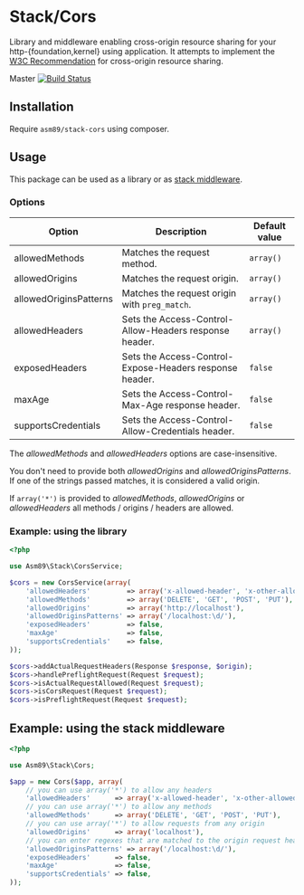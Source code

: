# Stack/Cors

Library and middleware enabling cross-origin resource sharing for your
http-{foundation,kernel} using application. It attempts to implement the
[W3C Recommendation] for cross-origin resource sharing.

[W3C Recommendation]: http://www.w3.org/TR/cors/

Master [![Build Status](https://github.com/asm89/stack-cors/workflows/run-tests/badge.svg)](https://github.com/asm89/stack-cors/actions)

## Installation

Require `asm89/stack-cors` using composer.

## Usage

This package can be used as a library or as [stack middleware].

[stack middleware]: http://stackphp.com/

### Options

| Option                 | Description                                                | Default value |
|------------------------|------------------------------------------------------------|---------------|
| allowedMethods         | Matches the request method.                                | `array()`     |
| allowedOrigins         | Matches the request origin.                                | `array()`     |
| allowedOriginsPatterns | Matches the request origin with `preg_match`.              | `array()`  |
| allowedHeaders         | Sets the Access-Control-Allow-Headers response header.     | `array()`     |
| exposedHeaders         | Sets the Access-Control-Expose-Headers response header.    | `false`       |
| maxAge                 | Sets the Access-Control-Max-Age response header.           | `false`       |
| supportsCredentials    | Sets the Access-Control-Allow-Credentials header.          | `false`       |

The _allowedMethods_ and _allowedHeaders_ options are case-insensitive.

You don't need to provide both _allowedOrigins_ and _allowedOriginsPatterns_. If one of the strings passed matches, it is considered a valid origin.

If `array('*')` is provided to _allowedMethods_, _allowedOrigins_ or _allowedHeaders_ all methods / origins / headers are allowed.

### Example: using the library

```php
<?php

use Asm89\Stack\CorsService;

$cors = new CorsService(array(
    'allowedHeaders'         => array('x-allowed-header', 'x-other-allowed-header'),
    'allowedMethods'         => array('DELETE', 'GET', 'POST', 'PUT'),
    'allowedOrigins'         => array('http://localhost'),
    'allowedOriginsPatterns' => array('/localhost:\d/'),
    'exposedHeaders'         => false,
    'maxAge'                 => false,
    'supportsCredentials'    => false,
));

$cors->addActualRequestHeaders(Response $response, $origin);
$cors->handlePreflightRequest(Request $request);
$cors->isActualRequestAllowed(Request $request);
$cors->isCorsRequest(Request $request);
$cors->isPreflightRequest(Request $request);
```

## Example: using the stack middleware

```php
<?php

use Asm89\Stack\Cors;

$app = new Cors($app, array(
    // you can use array('*') to allow any headers
    'allowedHeaders'      => array('x-allowed-header', 'x-other-allowed-header'),
    // you can use array('*') to allow any methods
    'allowedMethods'      => array('DELETE', 'GET', 'POST', 'PUT'),
    // you can use array('*') to allow requests from any origin
    'allowedOrigins'      => array('localhost'),
    // you can enter regexes that are matched to the origin request header
    'allowedOriginsPatterns' => array('/localhost:\d/'),
    'exposedHeaders'      => false,
    'maxAge'              => false,
    'supportsCredentials' => false,
));
```
